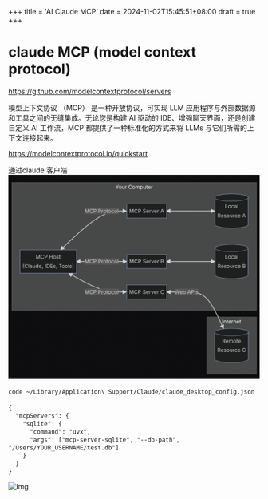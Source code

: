 +++
title = 'AI Claude MCP'
date = 2024-11-02T15:45:51+08:00
draft = true
+++

# claude MCP (model context protocol)

<https://github.com/modelcontextprotocol/servers>

模型上下文协议 （MCP） 是一种开放协议，可实现 LLM 应用程序与外部数据源和工具之间的无缝集成。无论您是构建 AI 驱动的 IDE、增强聊天界面，还是创建自定义 AI 工作流，MCP 都提供了一种标准化的方式来将 LLMs 与它们所需的上下文连接起来。

<https://modelcontextprotocol.io/quickstart>

通过claude 客户端
![alt text](image.png)

```
code ~/Library/Application\ Support/Claude/claude_desktop_config.json

{
  "mcpServers": {
    "sqlite": {
      "command": "uvx",
      "args": ["mcp-server-sqlite", "--db-path", "/Users/YOUR_USERNAME/test.db"]
    }
  }
}
```

![img](https://mintlify.s3.us-west-1.amazonaws.com/mcp/images/quickstart-screenshot.png)